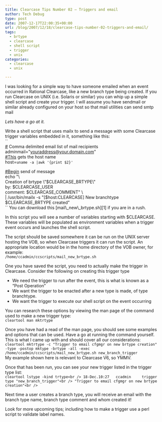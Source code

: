 ```yaml
---
title: Clearcase Tips Number 02 – Triggers and email
author: Tech Debug
type: post
date: 2007-12-17T22:00:35+00:00
url: /blog/2007/12/18/clearcase-tips-number-02-triggers-and-email/
tags:
  - brtype
  - clearcase
  - shell script
  - trigger
  - unix
categories:
  - clearcase
  - unix

---
```

I was looking for a simple way to have someone emailed when an event occurred in Rational Clearcase, like a new branch type being created. If you run Clearcase on UNIX (i.e. Solaris or similar) you can whip up a simple shell script and create your trigger. I will assume you have sendmail or similar already configured on your host so that mail utilities can send smtp mail

_Lets have a go at it._

Write a shell script that uses mailx to send a message with some Clearcase trigger variables embedded in it, something like this:  
``<br />
<a href="http://search.twitter.com/search?q=%23" class="tweet-hashtag">#</a> Comma delimited email list of mail recipients<br />
adminmail="youraddress@your.domain.com"<br />
<a href="http://search.twitter.com/search?q=%23This" class="tweet-hashtag">#This</a> gets the host name<br />
host=`uname -a |awk '{print $2}'`</p>
<p><a href="http://search.twitter.com/search?q=%23Begin" class="tweet-hashtag">#Begin</a> send of message<br />
echo "\<br />
Creation of brtype \"$CLEARCASE_BRTYPE\"<br />
by: $CLEARCASE_USER<br />
comment: $CLEARCASE_COMMENT" \<br />
| /usr/bin/mailx -s "[$host:CLEARCASE] New branchtype $CLEARCASE_BRTYPE created"<br />
``  
You can download this [mail\_new\_brtype.sh][1] if you are in a rush.

In this script you will see a number of variables starting with $CLEARCASE. These variables will be populated as environment variables when a trigger event occurs and launches the shell script.

The script should be saved somewhere it can be run on the UNIX server hosting the VOB, so when Clearcase triggers it can run the script. An appropriate location would be in the home directory of the VOB owner, for example:  
`/home/ccadmin/ccscripts/mail_new_brtype.sh`

One you have saved the script, you need to actually make the trigger in Clearcase. Consider the following on creating this trigger type

  * We need the trigger to run after the event, this is what is known as a &#8220;Post Operation&#8221;
  * We want the trigger to be enacted after a new type is made, of type branchtype.
  * We want the trigger to execute our shell script on the event occurring

You can research these options by viewing the man page of the command used to make a new trigger type:  
`cleartool man mktrtype`

Once you have had a read of the man page, you should see some examples and options that can be used. Have a go at running the command yourself. This is what I came up with and should cover all our considerations:  
`cleartool mktrtype -c "Trigger to email cfgmgr on new brtype creation" -type -postop mktype -brtype -all -exec /home/ccadmin/ccscripts/mail_new_brtype.sh new_branch_trigger`  
My example shown here is relevant to Clearcase V6, so YMMV.

Once that has been run, you can see your new trigger listed in the trigger type list:  
`cleartool lstype -kind trtype<br />
18-Dec.10:27   ccadmin     trigger type "new_branch_trigger"<br />
  "Trigger to email cfgmgr on new brtype creation"<br />
` 

Next time a user creates a branch type, you will receive an email with the branch type name, branch type comment and whom created it!

Look for more upcoming tips; including how to make a trigger use a perl script to validate label names.

 [1]: https://techdebug.com/wp-content/uploads/2007/12/mail_new_brtype.sh "mail_new_brtype.sh"